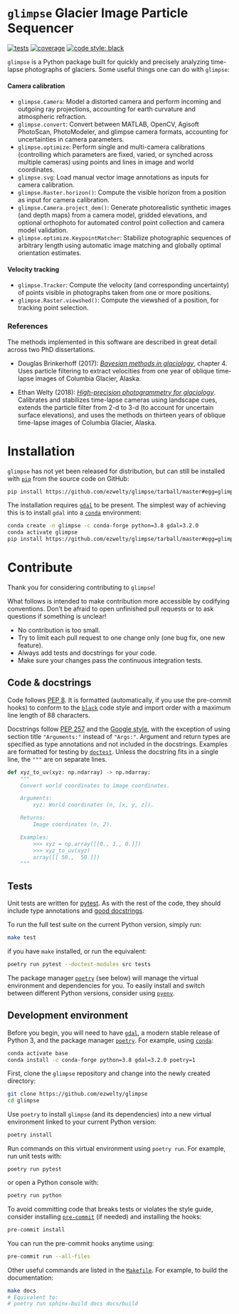 `glimpse` Glacier Image Particle Sequencer
==========================================

[![tests](https://github.com/ezwelty/glimpse/workflows/tests/badge.svg)](https://github.com/ezwelty/glimpse/actions?workflow=tests)
[![coverage](https://codecov.io/gh/ezwelty/glimpse/branch/master/graph/badge.svg)](https://codecov.io/gh/ezwelty/glimpse)
[![code style: black](https://img.shields.io/badge/code%20style-black-000000.svg)](https://github.com/psf/black)

`glimpse` is a Python package built for quickly and precisely analyzing time-lapse photographs of glaciers.
Some useful things one can do with `glimpse`:

#### Camera calibration

  - `glimpse.Camera`: Model a distorted camera and perform incoming and outgoing ray projections, accounting for earth curvature and atmospheric refraction.
  - `glimpse.convert`: Convert between MATLAB, OpenCV, Agisoft PhotoScan, PhotoModeler, and glimpse camera formats, accounting for uncertainties in camera parameters.
  - `glimpse.optimize`: Perform single and multi-camera calibrations (controlling which parameters are fixed, varied, or synched across multiple cameras) using points and lines in image and world coordinates.
  - `glimpse.svg`: Load manual vector image annotations as inputs for camera calibration.
  - `glimpse.Raster.horizon()`: Compute the visible horizon from a position as input for camera calibration.
  - `glimpse.Camera.project_dem()`: Generate photorealistic synthetic images (and depth maps) from a camera model, gridded elevations, and optional orthophoto for automated control point collection and camera model validation.
  - `glimpse.optimize.KeypointMatcher`: Stabilize photographic sequences of arbitrary length using automatic image matching and globally optimal orientation estimates.

#### Velocity tracking

  - `glimpse.Tracker`: Compute the velocity (and corresponding uncertainty) of points visible in photographs taken from one or more positions.
  - `glimpse.Raster.viewshed()`: Compute the viewshed of a position, for tracking point selection.

### References

The methods implemented in this software are described in great detail across two PhD dissertations.

- Douglas Brinkerhoff (2017): *[Bayesian methods in glaciology](http://hdl.handle.net/11122/8113)*, chapter 4. Uses particle filtering to extract velocities from one year of oblique time-lapse images of Columbia Glacier, Alaska.

- Ethan Welty (2018): *[High-precision photogrammetry for glaciology](https://doi.org/10.13140/RG.2.2.20751.64164)*. Calibrates and stabilizes time-lapse cameras using landscape cues, extends the particle filter from 2-d to 3-d (to account for uncertain surface elevations), and uses the methods on thirteen years of oblique time-lapse images of Columbia Glacier, Alaska.

# Installation

`glimpse` has not yet been released for distribution, but can still be installed with [`pip`](https://pip.pypa.io/en/stable/installing) from the source code on GitHub:

```bash
pip install https://github.com/ezwelty/glimpse/tarball/master#egg=glimpse
```

The installation requires [`gdal`](https://gdal.org/download.html#binaries) to be present. The simplest way of achieving this is to install `gdal` into a [`conda`](https://docs.conda.io/projects/conda/en/latest/user-guide/install) environment:

```bash
conda create -n glimpse -c conda-forge python=3.8 gdal=3.2.0
conda activate glimpse
pip install https://github.com/ezwelty/glimpse/tarball/master#egg=glimpse
```

# Contribute

Thank you for considering contributing to `glimpse`!

What follows is intended to make contribution more accessible by codifying conventions.
Don’t be afraid to open unfinished pull requests or to ask questions if something is unclear!

- No contribution is too small.
- Try to limit each pull request to one change only (one bug fix, one new feature).
- Always add tests and docstrings for your code.
- Make sure your changes pass the continuous integration tests.

## Code & docstrings

Code follows [PEP 8](https://www.python.org/dev/peps/pep-0008/).
It is formatted (automatically, if you use the pre-commit hooks)
to conform to the [`black`](https://github.com/psf/black) code style and import order
with a maximum line length of 88 characters.

Docstrings follow [PEP 257](https://www.python.org/dev/peps/pep-0257/) and the [Google style](https://sphinxcontrib-napoleon.readthedocs.io/en/latest/example_google.html), with the exception of using section title `"Arguments:"` instead of `"Args:"`.
Argument and return types are specified as type annotations and not included in the docstrings.
Examples are formatted for testing by [`doctest`](https://docs.pytest.org).
Unless the docstring fits in a single line, the `"""` are on separate lines.

```python
def xyz_to_uv(xyz: np.ndarray) -> np.ndarray:
    """
    Convert world coordinates to image coordinates.

    Arguments:
        xyz: World coordinates (n, [x, y, z]).

    Returns:
        Image coordinates (n, 2).

    Examples:
        >>> xyz = np.array([[0., 1., 0.]])
        >>> xyz_to_uv(xyz)
        array([[ 50.,  50.]])
    """
```

## Tests

Unit tests are written for [pytest](https://docs.pytest.org/en/latest/getting-started.html).
As with the rest of the code, they should include type annotations and [good docstrings](https://jml.io/test-docstrings).

To run the full test suite on the current Python version, simply run:

```bash
make test
```

if you have `make` installed, or run the equivalent:

```bash
poetry run pytest --doctest-modules src tests
```

The package manager [`poetry`](https://python-poetry.org) (see below) will manage the virtual environment and dependencies for you.
To easily install and switch between different Python versions,
consider using [`pyenv`](https://github.com/pyenv/pyenv).

## Development environment

Before you begin, you will need to have [`gdal`](https://gdal.org/download.html#binaries),
a modern stable release of Python 3,
and the package manager [`poetry`](https://python-poetry.org).
For example, using [`conda`](https://docs.conda.io/projects/conda/en/latest/user-guide/install):

```bash
conda activate base
conda install -c conda-forge python=3.8 gdal=3.2.0 poetry=1
```

First, clone the `glimpse` repository and change into the newly created directory:

```bash
git clone https://github.com/ezwelty/glimpse
cd glimpse
```

Use `poetry` to install `glimpse` (and its dependencies) into a new virtual environment
linked to your current Python version:

```bash
poetry install
```

Run commands on this virtual environment using `poetry run`.
For example, run unit tests with:

```
poetry run pytest
```

or open a Python console with:

```bash
poetry run python
```

To avoid committing code that breaks tests or violates the style guide,
consider installing [`pre-commit`](https://pre-commit.com) (if needed)
and installing the hooks:

```bash
pre-commit install
```

You can run the pre-commit hooks anytime using:

```bash
pre-commit run --all-files
```

Other useful commands are listed in the [`Makefile`](Makefile).
For example, to build the documentation:

```bash
make docs
# Equivalent to:
# poetry run sphinx-build docs docs/build
```
